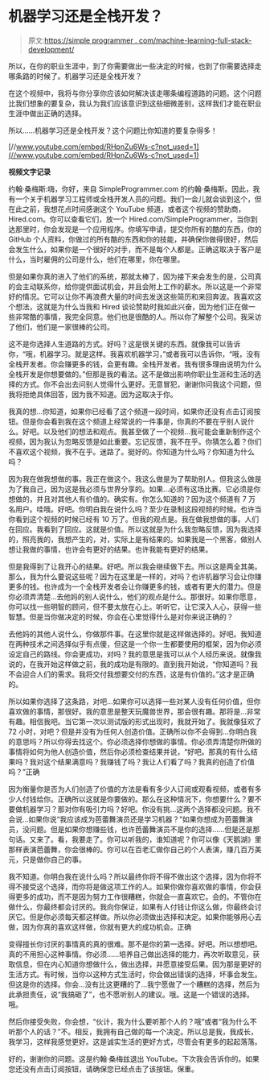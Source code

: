 # 机器学习还是全栈开发？

> 原文:[https://simple programmer . com/machine-learning-full-stack-development/](https://simpleprogrammer.com/machine-learning-full-stack-development/)

所以，在你的职业生涯中，到了你需要做出一些决定的时候，也到了你需要选择走哪条路的时候了。机器学习还是全栈开发？

在这个视频中，我将与你分享你应该如何解决该走哪条编程道路的问题。这个问题比我们想象的要复杂，我认为我们应该意识到这些细微差别，这样我们才能在职业生涯中做出正确的选择。

所以……机器学习还是全栈开发？这个问题比你知道的要复杂得多！

[//www.youtube.com/embed/RHpnZu6Ws-c?not_used=1](//www.youtube.com/embed/RHpnZu6Ws-c?not_used=1)

**视频文字记录**

约翰·桑梅斯:嗨，你好，来自 SimpleProgrammer.com 的约翰·桑梅斯。因此，我有一个关于机器学习工程师或全栈开发人员的问题。我们一会儿就会谈到这个，但在此之前，我想花点时间感谢这个 YouTube 频道，或者这个视频的赞助商，Hired.com。你可以查看它们，放一个 Hired.com/SimpleProgrammer，当你到达那里时，你会发现是一个应用程序。你填写申请，提交你所有的酷的东西，你的 GitHub 个人资料，你做过的所有酷的东西和你的技能，并确保你做得很好，然后会发生什么，如果你是一个很好的对手，而不是每个人都是。正确这取决于客户是什么，当时雇佣的公司是什么，他们在哪里，你在哪里。

但是如果你真的进入了他们的系统，那就太棒了，因为接下来会发生的是，公司真的会主动联系你，给你提供面试机会，并且会附上工作的薪水。所以这是一个非常好的情况。它可以让你不再浪费大量的时间去发送这些简历和来回奔波。我喜欢这个想法，这就是为什么当我和 Hired 谈论赞助时我如此兴奋，因为他们正在做一些非常酷的事情，我完全同意。他们也是很酷的人。所以你了解整个公司。我采访了他们，他们是一家很棒的公司。

这不是你选择人生道路的方式。好吗？这是很关键的东西。就像我可以告诉你，“哦，机器学习。就是这样。我喜欢机器学习，”或者我可以告诉你，“哦，没有全栈开发者。你会赚更多的钱，会更有趣。全栈开发者。我有很多理由说明为什么全栈开发是你想要做的。”但那是我的看法。这不是做出影响你职业生涯和生活的选择的方式。你不会出去问别人觉得什么更好。无意冒犯，谢谢你问我这个问题，但我将拒绝具体回答，因为我不知道。因为这取决于你。

我真的想…你知道，如果你已经看了这个频道一段时间，如果你还没有点击订阅按钮。但是你会看到我在这个频道上经常说的一件事是，你真的不要在乎别人说什么。好吧。以及他们的想法和观点。我甚至做了一个视频…我可能会重新制作这个视频，因为我认为忽略反馈是如此重要。忘记反馈，我不在乎。你猜怎么着？你们不喜欢这个视频，我不在乎。迷路了。挺好的。你知道为什么吗？你知道为什么吗？

因为我在做我想做的事。我正在做这个。我这么做是为了帮助别人。但我这么做是为了我自己，因为这是我必须与世界分享的。如果…必须有这场比赛。它必须是你想做的，并且对其他人有价值的。确实有。你怎么知道的？因为这个频道有 7 万名用户。哇哦。好吧。你明白我在说什么吗？至少在录制这段视频的时候。也许当你看到这个视频的时候已经有 10 万了。但我的观点是。我在做我想做的事。人们在回应。我看到了回应。这就是价值。所以这就是为什么我忽略反馈，因为我选择的，照亮我的，我想产生的，对，实际上是有结果的。如果我是一个黑客，做别人想让我做的事情，也许会有更好的结果。也许我能有更好的结果。

但是我得到了让我开心的结果。好吧。所以我会继续做下去。所以这是两全其美。那么，我为什么要说这些呢？因为在这里是一样的，对吗？也许机器学习会让你赚更多的钱。也许成为一个全栈开发者会让你赚更多的钱，或者有更大的潜力。但是你必须弄清楚…去他妈的别人说什么，他们的观点是什么。那很好。如果你愿意，你可以找一些明智的顾问，但不要太放在心上。听听它，让它深入人心，获得一些智慧。但是当你做决定的时候，你会在心里觉得什么是对你来说正确的？

去他妈的其他人说什么，你做那件事。在这里你就是这样做选择的。好吧。我知道在两种技术之间选择似乎有点傻，但这是一个你一生都要使用的框架，因为你必须设定自己的路线。你会更成功，对吗？我的意思是我可以从个人经历来说。就像我说的，在我开始这样做之前，我的成功是有限的。直到我开始说，“你知道吗？我不会迎合人们的需求。我将交付我想要交付的东西，这是有价值的。”这才是正确的。

所以如果你选择了这条路，对吧…如果你可以选择一些对某人没有任何价值，但你喜欢做的事情，那很好。我的意思是整天玩魔兽世界，那会很有趣。那将是…非常有趣。相信我吧。当它第一次以测试版的形式出现时，我就开始了。我就像狂欢了 72 小时，对吧？但是并没有为任何人创造价值。正确所以你不会得到…你明白我的意思吗？所以你得去找这个。你必须选择你想做的事情。你必须弄清楚你所做的事情将如何为他人创造价值，然后你必须检查结果并说，“好吧。那真的有什么结果吗？我对这个结果满意吗？我赚钱了吗？我让人们看了吗？我真的创造了价值吗？”正确

因为衡量你是否为人们创造了价值的方法是看有多少人订阅或观看视频，或者有多少人付钱给你。正确所以这就是你要做的。那么在这种情况下，你想要什么？要不要做机器学习？那对你有吸引力吗？好吧。你没有挑…这两个选择都没问题。我不会说…如果你说“我应该成为芭蕾舞演员还是学习机器？”如果你想成为芭蕾舞演员，没问题。但是如果你想赚些钱，也许芭蕾舞演员不是你的选择……但是还是那句话。又来了。看，我要走了。你可以听我的，谁知道呢？你可以像《天鹅湖》里那样表演芭蕾舞，你会很棒的。你可以在百老汇做你自己的个人表演，赚几百万美元，只是做你自己的事。

我不知道。你明白我在说什么吗？所以最终你将不得不做出这个选择，因为你将不得不接受这个选择，而你将是做这项工作的人。如果你做你喜欢做的事情，你会获得更多的成功，而不是因为努力工作很糟糕，你就会一直喜欢它。会的。不管你在做什么，你最终都会讨厌的。我向你保证，如果有人付钱让你这么做，你最终会讨厌它。但是你必须每天都这样做。所以你必须做出选择和决定。如果你能够用心去做，因为你真的喜欢这样做，你就有更大的成功机会。正确

变得擅长你讨厌的事情真的真的很难。那不是你的第一选择。好吧。所以想想吧。真的不用担心这种事情。你必须……培养自己做出选择的能力，再次听取意见，获取信息，但在内心知道你想做什么，做出选择，并愿意接受后果。因为那是更好的生活方式。有时候，当你以这种方式生活时，你会做出错误的选择，坏事会发生。但这是你的选择。你会…没有比这更糟的了…我宁愿做了一个糟糕的选择，然后为此承担责任，说“我搞砸了”，也不愿听别人的建议。哦。这是一个错误的选择。哦。

然后你接受失败，你会想，“伙计，我为什么要听那个人的？哦”或者“我为什么不听那个人的话？”不。相反，我拥有自己做的每一个决定。所以总是我，我成长，我学习，这样我感觉更好。这是诚实生活的更好方式，尽管会有更多的起起落落。

好的，谢谢你的问题。这是约翰·桑梅兹退出 YouTube。下次我会告诉你的。如果您还没有点击订阅按钮，请确保您已经点击了该按钮。保重。